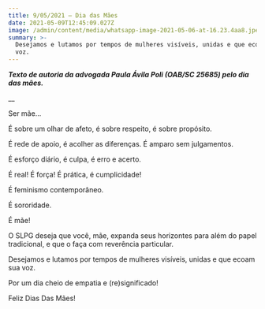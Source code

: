 ```yaml
---
title: 9/05/2021 – Dia das Mães
date: 2021-05-09T12:45:09.027Z
image: /admin/content/media/whatsapp-image-2021-05-06-at-16.23.4aa8.jpeg
summary: >-
  Desejamos e lutamos por tempos de mulheres visíveis, unidas e que ecoam sua
  voz.
---
```

_**Texto de autoria da advogada Paula Ávila Poli (OAB/SC 25685) pelo dia das mães.**_

__

Ser mãe...

É sobre um olhar de afeto, é sobre respeito, é sobre propósito.

É rede de apoio, é acolher as diferenças. É amparo sem julgamentos.

É esforço diário, é culpa, é erro e acerto.

É real! É força! É prática, é cumplicidade!

É feminismo contemporâneo.

É sororidade.

É mãe!

 O SLPG deseja que você, mãe, expanda seus horizontes para além do papel tradicional, e que o faça com reverência particular.

Desejamos e lutamos por tempos de mulheres visíveis, unidas e que ecoam sua voz.

Por um dia cheio de empatia e (re)significado!

Feliz Dias Das Mães!
